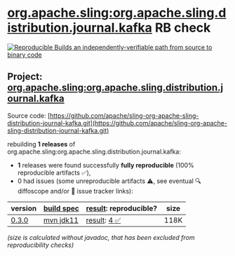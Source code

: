 [org.apache.sling:org.apache.sling.distribution.journal.kafka](https://central.sonatype.com/artifact/org.apache.sling/org.apache.sling.distribution.journal.kafka/versions) RB check
=======

[![Reproducible Builds](https://reproducible-builds.org/images/logos/rb.svg) an independently-verifiable path from source to binary code](https://reproducible-builds.org/)

## Project: [org.apache.sling:org.apache.sling.distribution.journal.kafka](https://central.sonatype.com/artifact/org.apache.sling/org.apache.sling.distribution.journal.kafka/versions)

Source code: [https://github.com/apache/sling-org-apache-sling-distribution-journal-kafka.git](https://github.com/apache/sling-org-apache-sling-distribution-journal-kafka.git)

rebuilding **1 releases** of org.apache.sling:org.apache.sling.distribution.journal.kafka:
- **1** releases were found successfully **fully reproducible** (100% reproducible artifacts :white_check_mark:),
- 0 had issues (some unreproducible artifacts :warning:, see eventual :mag: diffoscope and/or :memo: issue tracker links):

| version | [build spec](/BUILDSPEC.md) | [result](https://reproducible-builds.org/docs/jvm/): reproducible? | size |
| -- | --------- | ------ | -- |
| [0.3.0](https://central.sonatype.com/artifact/org.apache.sling/org.apache.sling.distribution.journal.kafka/0.3.0/pom) | [mvn jdk11](org.apache.sling.distribution.journal.kafka-0.3.0.buildspec) | [result](org.apache.sling.distribution.journal.kafka-0.3.0.buildinfo): [4 :white_check_mark: ](org.apache.sling.distribution.journal.kafka-0.3.0.buildcompare) | 118K |

<i>(size is calculated without javadoc, that has been excluded from reproducibility checks)</i>
